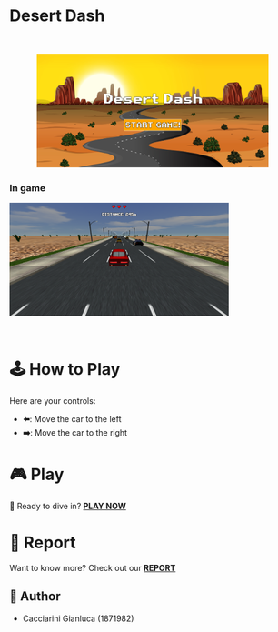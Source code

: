 # Desert Dash
<br />
<p align="center">
    <img src="src/images/logo.PNG" alt="Logo" height="200">
    <h3>In game</h3>
    <img src="src/images/in-game.PNG" alt="In-game" height="200">
</p>
<br />

# 🕹️ How to Play

Here are your controls:

- **⬅️**: Move the car to the left
- **➡️**: Move the car to the right

# 🎮 Play

🚀 Ready to dive in? [**PLAY NOW**]()

# 📖 Report

Want to know more? Check out our [**REPORT**](https://github.com/SapienzaInteractiveGraphicsCourse/final-project-desert-dash/blob/main/Desert_Dash_report.pdf)

## 📝 Author

- Cacciarini Gianluca (1871982)
